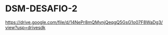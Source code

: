 # DSM-DESAFIO-2
https://drive.google.com/file/d/14NePr8mQMynjQeqgQ5GsG1o07F8WaDg3/view?usp=drivesdk
